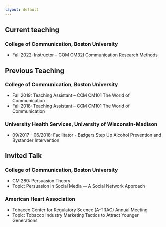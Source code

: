 ```yaml
---
layout: default
---
```


## Current teaching
### College of Communication, Boston University
 - Fall 2022: Instructor – COM CM321 Communication Research Methods

## Previous Teaching
### College of Communication, Boston University
 - Fall 2019: Teaching Assistant – COM CM101 The World of Communication
 - Fall 2018: Teaching Assistant – COM CM101 The World of Communication

### University Health Services, University of Wisconsin-Madison
 - 09/2017 - 06/2018: Facilitator - Badgers Step Up Alcohol Prevention and Bystander Intervention

## Invited Talk
### College of Communication, Boston University
- CM 280: Persuasion Theory
- Topic: Persuasion in Social Media — A Social Network Approach

### American Heart Association
-  Tobacco Center for Regulatory Science (A-TRAC) Annual Meeting 
-  Topic: Tobacco Industry Marketing Tactics to Attract Younger Generations
